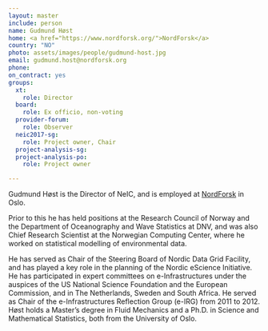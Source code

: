 ```yaml
---
layout: master
include: person
name: Gudmund Høst
home: <a href="https://www.nordforsk.org/">NordForsk</a>
country: "NO"
photo: assets/images/people/gudmund-host.jpg
email: gudmund.host@nordforsk.org
phone:
on_contract: yes
groups:
  xt:
    role: Director
  board:
    role: Ex officio, non-voting
  provider-forum:
    role: Observer
  neic2017-sg:
    role: Project owner, Chair
  project-analysis-sg:
  project-analysis-po:
    role: Project owner

---
```

Gudmund Høst is the Director of NeIC, and is employed at
[NordForsk](https://www.nordforsk.org/) in Oslo.

Prior to this he has held positions at the Research Council of Norway and the
Department of Oceanography and Wave Statistics at DNV, and was also Chief
Research Scientist at the Norwegian Computing Center, where he worked on
statistical modelling of environmental data.

He has served as Chair of the Steering Board of Nordic Data Grid Facility, and
has played a key role in the planning of the Nordic eScience Initiative. He has
participated in expert committees on e-Infrastructures under the auspices of the
US National Science Foundation and the European Commission, and in The
Netherlands, Sweden and South Africa. He served as Chair of the
e-Infrastructures Reflection Group (e-IRG) from 2011 to 2012. Høst holds a
Master’s degree in Fluid Mechanics and a Ph.D. in Science and Mathematical
Statistics, both from the University of Oslo.
